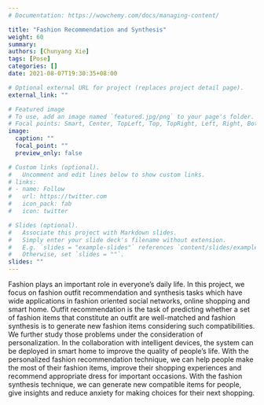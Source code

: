```yaml
---
# Documentation: https://wowchemy.com/docs/managing-content/

title: "Fashion Recommendation and Synthesis"
weight: 60
summary: 
authors: [Chunyang Xie]
tags: [Pose]
categories: []
date: 2021-08-07T19:30:35+08:00

# Optional external URL for project (replaces project detail page).
external_link: ""

# Featured image
# To use, add an image named `featured.jpg/png` to your page's folder.
# Focal points: Smart, Center, TopLeft, Top, TopRight, Left, Right, BottomLeft, Bottom, BottomRight.
image: 
  caption: ""
  focal_point: ""
  preview_only: false

# Custom links (optional).
#   Uncomment and edit lines below to show custom links.
# links:
# - name: Follow
#   url: https://twitter.com
#   icon_pack: fab
#   icon: twitter

# Slides (optional).
#   Associate this project with Markdown slides.
#   Simply enter your slide deck's filename without extension.
#   E.g. `slides = "example-slides"` references `content/slides/example-slides.md`.
#   Otherwise, set `slides = ""`.
slides: ""
---
```


Fashion plays an important role in everyone’s daily life. In this project, we focus on fashion outfit recommendation and synthesis tasks which have wide applications in fashion oriented social networks, online shopping and smart home. Outfit recommendation is the task of predicting whether a set of fashion items that constitute an outfit are well-matched and fashion synthesis is to generate new fashion items considering such compatibilities. We further study those problems under the consideration of personalization. In the collaboration with intelligent devices, the system can be deployed in smart home to improve the quality of people’s life. With the personalized fashion recommendation technique, we can help people make the most of their fashion items, improve their shopping experiences and recommend appropriate dress for important occasions. With the fashion synthesis technique, we can generate new compatible items for people, give insights and reduce anxiety for making choices for their next shopping.
